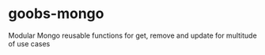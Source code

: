 # goobs-mongo
Modular Mongo reusable functions for get, remove and update for multitude of use cases
